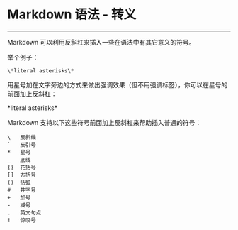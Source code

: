 # Markdown 语法 - 转义

***

Markdown 可以利用反斜杠来插入一些在语法中有其它意义的符号。

举个例子：

```
\*literal asterisks\*
```

用星号加在文字旁边的方式来做出强调效果（但不用强调标签），你可以在星号的前面加上反斜杠：

\*literal asterisks\* 

Markdown 支持以下这些符号前面加上反斜杠来帮助插入普通的符号：
```
\   反斜线
`   反引号
*   星号
_   底线
{}  花括号
[]  方括号
()  括弧
#   井字号
+   加号
-   减号
.   英文句点
!   惊叹号

```


